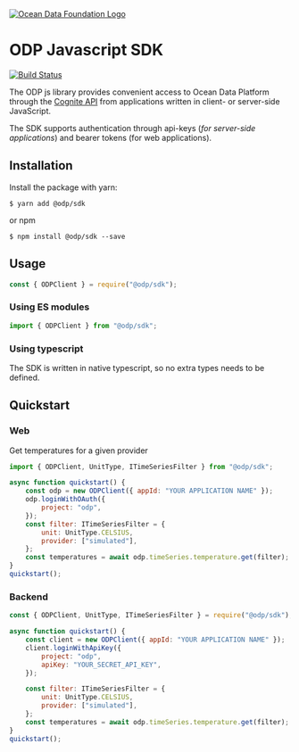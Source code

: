 <a href="https://www.oceandata.earth/">
<img src="https://images.ctfassets.net/5025ikbx2abh/65Do8Cm2Ri4hQcJvhxTXP4/5ba7a615fd9328ea7023b17a059982cd/odf-logo.svg" alt="Ocean Data Foundation Logo" title="Ocean Data Foundation"> </a>

# ODP Javascript SDK

[![Build Status](https://dev.azure.com/oceandatafoundation/ODP/_apis/build/status/ODP-JavaScript-SDK-CI?branchName=master)](https://dev.azure.com/oceandatafoundation/ODP/_build/latest?definitionId=10&branchName=master)

The ODP js library provides convenient access to Ocean Data Platform through the [Cognite API](https://doc.cognitedata.com/dev/) from
applications written in client- or server-side JavaScript.

The SDK supports authentication through api-keys (_for server-side applications_) and bearer tokens (for web applications).

## Installation

Install the package with yarn:

    $ yarn add @odp/sdk

or npm

    $ npm install @odp/sdk --save

## Usage

```js
const { ODPClient } = require("@odp/sdk");
```

### Using ES modules

```js
import { ODPClient } from "@odp/sdk";
```

### Using typescript

The SDK is written in native typescript, so no extra types needs to be defined.

## Quickstart

### Web

Get temperatures for a given provider

```js
import { ODPClient, UnitType, ITimeSeriesFilter } from "@odp/sdk";

async function quickstart() {
	const odp = new ODPClient({ appId: "YOUR APPLICATION NAME" });
	odp.loginWithOAuth({
		project: "odp",
	});
	const filter: ITimeSeriesFilter = {
		unit: UnitType.CELSIUS,
		provider: ["simulated"],
	};
	const temperatures = await odp.timeSeries.temperature.get(filter);
}
quickstart();
```

### Backend

```js
const { ODPClient, UnitType, ITimeSeriesFilter } = require("@odp/sdk");

async function quickstart() {
	const client = new ODPClient({ appId: "YOUR APPLICATION NAME" });
	client.loginWithApiKey({
		project: "odp",
		apiKey: "YOUR_SECRET_API_KEY",
	});

	const filter: ITimeSeriesFilter = {
		unit: UnitType.CELSIUS,
		provider: ["simulated"],
	};
	const temperatures = await odp.timeSeries.temperature.get(filter);
}
quickstart();
```
